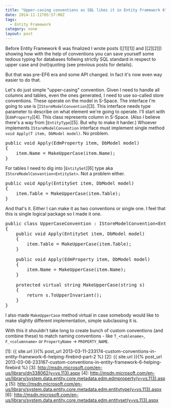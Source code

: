 ```yaml
---
title: "Upper-casing conventions as SQL likes it in Entity Framework 6"
date: 2014-11-11T05:57:00Z
tags:
  - Entity Framework
category: none
layout: post
---
```

Before Entity Framework 6 was finalized I wrote posts ([[1][1]] and [[2][2]]) showing how with the help of conventions you can save yourself some tedious typing for databases follwing strictly SQL standard in respect to upper case and (not)quoting (see previous posts for details).

But that was pre-EF6 era and some API changed. In fact it's now even way easier to do that.

<!-- excerpt -->

Let's do just simple "upper-casing" convention. Given I need to handle all columns and tables, even the ones generated, I need to use so-called store conventions. These operate on the model in S-Space. The interface I'm going to use is [`IStoreModelConvention`][3]. This interface needs type parameter to describe on what element we're going to operate. I'll start with [`EdmProperty`][4]. This class represents column in S-Space. (Also I believe there's a way from [`EntityType`][5]. But why to make it harder.) Whoever implements `IStoreModelConvention` interface must implement single method `void Apply(T item, DbModel model)`. No problem.

<pre class="brush:csharp">
public void Apply(EdmProperty item, DbModel model)
{
	item.Name = MakeUpperCase(item.Name);
}
</pre>  

For tables I need to dig into [`EntitySet`][6] type aka `IStoreModelConvention<EntitySet>`. Not a problem either.

<pre class="brush:csharp">
public void Apply(EntitySet item, DbModel model)
{
	item.Table = MakeUpperCase(item.Table);
}
</pre>

And that's it. Either I can make it as two conventions or single one. I feel that this is single logical package so I made it one.

<pre class="brush:csharp">
public class UpperCaseConvention : IStoreModelConvention&lt;EntitySet&gt;, IStoreModelConvention&lt;EdmProperty&gt;
{
	public void Apply(EntitySet item, DbModel model)
	{
		item.Table = MakeUpperCase(item.Table);
	}

	public void Apply(EdmProperty item, DbModel model)
	{
		item.Name = MakeUpperCase(item.Name);
	}

	protected virtual string MakeUpperCase(string s)
	{
		return s.ToUpperInvariant();
	}
}
</pre>

I also made `MakeUpperCase` method virtual in case somebody would like to make slightly different implementation, simple subclassing it is.

With this it shouldn't take long to create bunch of custom conventions (and combine these) to match naming conventions - like `T_<tablename>`, `F_<columnname>` or `PropertyName` -> `PROPERTY_NAME`.  

[1]: {{ site.url }}{% post_url 2013-03-11-233174-custom-conventions-in-entity-framework-6-helping-firebird-part-2 %}
[2]: {{ site.url }}{% post_url 2013-03-06-233167-custom-conventions-in-entity-framework-6-helping-firebird %}
[3]: http://msdn.microsoft.com/en-us/library/dn338062(v=vs.113).aspx
[4]: http://msdn.microsoft.com/en-us/library/system.data.entity.core.metadata.edm.edmproperty(v=vs.113).aspx
[5]: http://msdn.microsoft.com/en-us/library/system.data.entity.core.metadata.edm.entitytype(v=vs.113).aspx
[6]: http://msdn.microsoft.com/en-us/library/system.data.entity.core.metadata.edm.entityset(v=vs.113).aspx